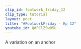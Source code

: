 ```yaml
---
clip_id: footwork_friday_12
clip_type: tutorial
layout: post
title: "#FootworkFriday - Ep 12"
youtube_id: QdPClZSw05U
---
```


A variation on an anchor